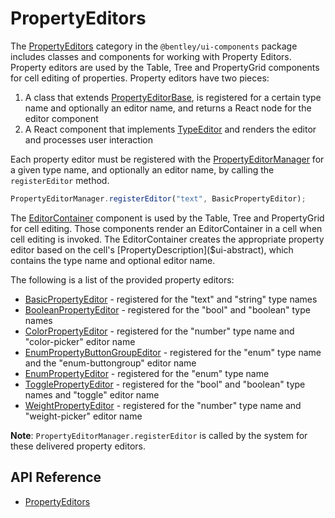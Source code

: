 # PropertyEditors

The [PropertyEditors]($ui-components:PropertyEditors) category in the `@bentley/ui-components` package includes
classes and components for working with Property Editors.
Property editors are used by the Table, Tree and PropertyGrid components for cell editing of properties.
Property editors have two pieces:

1. A class that extends [PropertyEditorBase]($ui-components), is registered for a certain type name and optionally an editor name, and returns a React node for the editor component
1. A React component that implements [TypeEditor]($ui-components) and renders the editor and processes user interaction

Each property editor must be registered with the [PropertyEditorManager]($ui-components)
for a given type name, and optionally an editor name,
by calling the `registerEditor` method.

```ts
PropertyEditorManager.registerEditor("text", BasicPropertyEditor);
```

The [EditorContainer]($ui-components) component is used by the Table, Tree and PropertyGrid for cell editing.
Those components render an EditorContainer in a cell when cell editing is invoked. The EditorContainer
creates the appropriate property editor based on the cell's [PropertyDescription]($ui-abstract),
which contains the type name and optional editor name.

The following is a list of the provided property editors:

* [BasicPropertyEditor]($ui-components) - registered for the "text" and "string" type names
* [BooleanPropertyEditor]($ui-components) - registered for the "bool" and "boolean" type names
* [ColorPropertyEditor]($ui-components) - registered for the "number" type name and "color-picker" editor name
* [EnumPropertyButtonGroupEditor]($ui-components) - registered for the "enum" type name and the "enum-buttongroup" editor name
* [EnumPropertyEditor]($ui-components) - registered for the "enum" type name
* [TogglePropertyEditor]($ui-components) - registered for the "bool" and "boolean" type names and "toggle" editor name
* [WeightPropertyEditor]($ui-components) - registered for the "number" type name and "weight-picker" editor name

**Note**: `PropertyEditorManager.registerEditor` is called by the system for these delivered property editors.

## API Reference

* [PropertyEditors]($ui-components:PropertyEditors)
